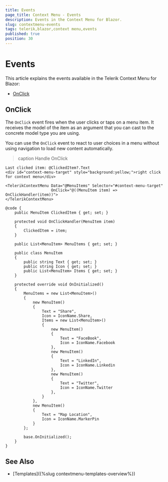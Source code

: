 ```yaml
---
title: Events
page_title: Context Menu - Events
description: Events in the Context Menu for Blazor.
slug: contextmenu-events
tags: telerik,blazor,context menu,events
published: true
position: 30
---
```


# Events

This article explains the events available in the Telerik Context Menu for Blazor:

* [OnClick](#onclick)

## OnClick

The `OnClick` event fires when the user clicks or taps on a menu item. It receives the model of the item as an argument that you can cast to the concrete model type you are using.

You can use the `OnClick` event to react to user choices in a menu without using navigation to load new content automatically.

>caption Handle OnClick

````CSHTML
Last clicked item: @ClickedItem?.Text
<div id="context-menu-target" style="background:yellow;">right click for context menu</div>

<TelerikContextMenu Data="@MenuItems" Selector="#context-menu-target"
                    OnClick="@((MenuItem item) => OnClickHandler(item))">
</TelerikContextMenu>

@code {
    public MenuItem ClickedItem { get; set; }

    protected void OnClickHandler(MenuItem item)
    {
        ClickedItem = item;
    }

    public List<MenuItem> MenuItems { get; set; }

    public class MenuItem
    {
        public string Text { get; set; }
        public string Icon { get; set; }
        public List<MenuItem> Items { get; set; }
    }

    protected override void OnInitialized()
    {
        MenuItems = new List<MenuItem>()
        {
            new MenuItem()
            {
                Text = "Share",
                Icon = IconName.Share,
                Items = new List<MenuItem>()
                {
                    new MenuItem()
                    {
                        Text = "FaceBook",
                        Icon = IconName.Facebook
                    },
                    new MenuItem()
                    {
                        Text = "LinkedIn",
                        Icon = IconName.Linkedin
                    },
                    new MenuItem()
                    {
                        Text = "Twitter",
                        Icon = IconName.Twitter
                    },
                }
            },
            new MenuItem()
            {
                Text = "Map Location",
                Icon = IconName.MarkerPin
            }
        };

        base.OnInitialized();
    }
}
````


## See Also

* [Templates]({%slug contextmenu-templates-overview%})
